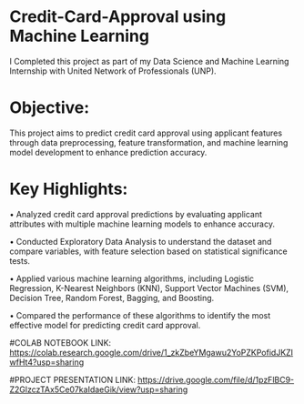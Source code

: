 # Credit-Card-Approval using Machine Learning
I Completed this project as part of my Data Science and Machine Learning Internship with United Network of Professionals (UNP).
# Objective:
This project aims to predict credit card approval using applicant features through data preprocessing, feature transformation, and machine learning model development to enhance prediction accuracy.
# Key Highlights:
•	Analyzed credit card approval predictions by evaluating applicant attributes with multiple machine learning models to enhance accuracy.

•	Conducted Exploratory Data Analysis to understand the dataset and compare variables, with feature selection based on statistical significance tests.

•	Applied various machine learning algorithms, including Logistic Regression, K-Nearest Neighbors (KNN), Support Vector Machines (SVM), Decision Tree, Random Forest, Bagging, and Boosting.

•	Compared the performance of these algorithms to identify the most effective model for predicting credit card approval.

#COLAB NOTEBOOK LINK:
https://colab.research.google.com/drive/1_zkZbeYMgawu2YoPZKPofidJKZIwfHt4?usp=sharing

#PROJECT PRESENTATION LINK:
https://drive.google.com/file/d/1pzFlBC9-Z2GlzczTAx5Ce07kaIdaeGik/view?usp=sharing


